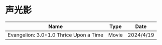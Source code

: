 # 声光影

| Name                                   | Type  | Date      |
| -------------------------------------- | ----- | --------- |
| Evangelion: 3.0+1.0 Thrice Upon a Time | Movie | 2024/4/19 |